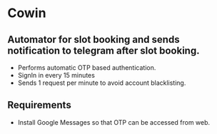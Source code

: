 # Cowin

## Automator for slot booking and sends notification to telegram after slot booking.

- Performs automatic OTP based authentication.
- SignIn in every 15 minutes
- Sends 1 request per minute to avoid account blacklisting.

## Requirements

- Install Google Messages so that OTP can be accessed from web.
